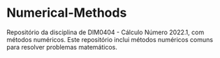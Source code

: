 # Numerical-Methods
Repositório da disciplina de DIM0404 - Cálculo Número 2022.1, com métodos numéricos. Este repositório inclui métodos numéricos comuns para resolver problemas matemáticos.
